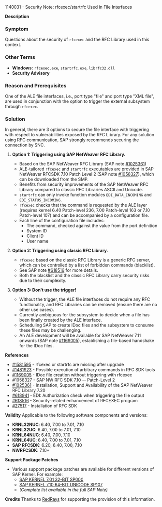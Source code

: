 1140031 - Security Note: rfcexec/startrfc Used in File Interfaces

**Description**

### Symptom
Questions about the security of `rfcexec` and the RFC Library used in this context.

### Other Terms
- **Windows:** `rfcexec.exe`, `startrfc.exe`, `librfc32.dll`
- **Security Advisory**

### Reason and Prerequisites
One of the ALE file interfaces, i.e., port type "file" and port type "XML file", are used in conjunction with the option to trigger the external subsystem through `rfcexec`.

### Solution
In general, there are 3 options to secure the file interface with triggering with respect to vulnerabilities exposed by the RFC Library. For any solution using RFC communication, SAP strongly recommends securing the connection by SNC.

1. **Option 1: Triggering using SAP NetWeaver RFC Library.**
   - Based on the SAP NetWeaver RFC Library (SAP note [#1025361](https://me.sap.com/notes/1025361)) 
   - ALE-tailored `rfcexec` and `startrfc` executables are provided in SAP NetWeaver RFCSDK 7.10 Patch Level 2 (SAP note [#1058327](https://me.sap.com/notes/1058327)), which can be downloaded from the SMP.
   - Benefits from security improvements of the SAP NetWeaver RFC Library compared to classic RFC Libraries ASCII and Unicode.
   - `startrfc` can only invoke function modules `EDI_DATA_INCOMING` and `EDI_STATUS_INCOMING`.
   - `rfcexec` checks that the command is requested by the ALE layer (requires kernel 6.40 Patch-level 236, 7.00 Patch-level 163 or 7.10 Patch-level 107) and can be accompanied by a configuration file.
   - Each line of the configuration file includes:
     - The command, checked against the value from the port definition
     - System ID
     - Client ID
     - User name

2. **Option 2: Triggering using classic RFC Library.**
   - `rfcexec` based on the classic RFC Library is a generic RFC server, which can be controlled by a list of forbidden commands (blacklist). 
   - See SAP note [#618516](https://me.sap.com/notes/618516) for more details.
   - Both the blacklist and the classic RFC Library carry security risks due to their complexity.

3. **Option 3: Don't use the trigger!**
   - Without the trigger, the ALE file interfaces do not require any RFC functionality, and RFC Libraries can be removed (ensure there are no other use cases).
   - Currently ambiguous for the subsystem to decide when a file has been finally created by the ALE interface.
   - Scheduling SAP to create IDoc files and the subsystem to consume these files may be challenging.
   - An ALE development will be available for SAP NetWeaver 7.11 onwards (SAP note [#1169005](https://me.sap.com/notes/1169005)), establishing a file-based handshake for the IDoc files.

**References**
- [#1581595](https://me.sap.com/notes/1581595) - rfcexec or startrfc are missing after upgrade
- [#1481923](https://me.sap.com/notes/1481923) - Possible execution of arbitrary commands in RFC SDK tools
- [#1169005](https://me.sap.com/notes/1169005) - IDoc file creation without triggering with rfcexec
- [#1058327](https://me.sap.com/notes/1058327) - SAP NW RFC SDK 7.10 -- Patch-Level 2
- [#1025361](https://me.sap.com/notes/1025361) - Installation, Support and Availability of the SAP NetWeaver RFC Library 7.20
- [#618941](https://me.sap.com/notes/618941) - EDI: Authorization check when triggering the file output
- [#618516](https://me.sap.com/notes/618516) - Security-related enhancement of RFCEXEC program
- [#27517](https://me.sap.com/notes/27517) - Installation of RFC SDK

**Validity**
Applicable to the following software components and versions:
- **KRNL32NUC**: 6.40, 7.00 to 7.01, 7.10
- **KRNL32UC**: 6.40, 7.00 to 7.01, 7.10
- **KRNL64NUC**: 6.40, 7.00, 7.10
- **KRNL64UC**: 6.40, 7.00 to 7.01, 7.10
- **SAP RFCSDK**: 6.20, 6.40, 7.00, 7.10
- **NWRFCSDK**: 7.10+

**Support Package Patches**
- Various support package patches are available for different versions of SAP Kernel. For example:
  - [SAP KERNEL 7.01 32-BIT SP000](https://me.sap.com/softwarecenter/template/products/_APP=00200682500000001943&_EVENT=DISPHIER...)
  - [SAP KERNEL 7.10 64-BIT UNICODE SP107](https://me.sap.com/softwarecenter/template/products/_APP=00200682500000001943&_EVENT=DISPHIER...)
  - *(Complete list available in the full SAP Note)*

**Credits**
Thanks to [RedRays](https://redrays.io) for supporting the provision of this information.
